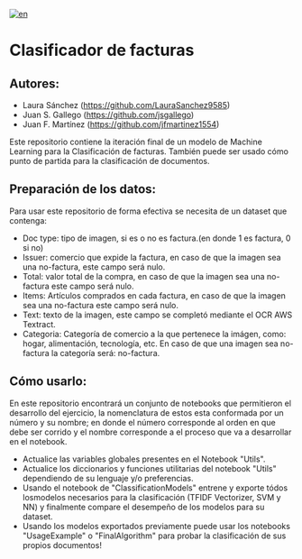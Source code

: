 [![en](https://img.shields.io/badge/lang-English-blue.svg)](https://github.com/jfmartinez1554/InvoiceClassificator/blob/main/README.eng.md)

# Clasificador de facturas

## Autores:
- Laura Sánchez (https://github.com/LauraSanchez9585)
- Juan S. Gallego (https://github.com/jsgallego)
- Juan F. Martínez (https://github.com/jfmartinez1554)

Este repositorio contiene la iteración final de un modelo de Machine Learning para la Clasificación de facturas. También puede ser usado cómo punto de partida para la clasificación de documentos.

## Preparación de los datos:

Para usar este repositorio de forma efectiva se necesita de un dataset que contenga:
- Doc type: tipo de imagen, si es o no es factura.(en donde 1 es factura, 0 si no)
- Issuer: comercio que expide la factura, en caso de que la imagen sea una no-factura, este campo será nulo.
- Total: valor total de la compra, en caso de que la imagen sea una no-factura este campo será nulo.
- Items: Artículos comprados en cada factura, en caso de que la imagen sea una no-factura este campo será nulo.
- Text: texto de la imagen, este campo se completó mediante el OCR AWS Textract.
- Categoria: Categoría de comercio a la que pertenece la imágen, como: hogar, alimentación, tecnología, etc. En caso de que una imagen sea no-factura la categoría será: no-factura.

## Cómo usarlo:

En este repositorio encontrará un conjunto de notebooks que permitieron el desarrollo del ejercicio, la nomenclatura de estos esta conformada por un número y su nombre; en donde el número corresponde al orden en que debe ser corrido y el nombre corresponde a el proceso que va a desarrollar en el notebook.

- Actualice las variables globales presentes en el Notebook "Utils".
- Actualice los diccionarios y funciones utilitarias del notebook "Utils" dependiendo de su lenguaje y/o preferencias.
- Usando el notebook de "ClassificationModels" entrene y exporte tódos losmodelos necesarios para la clasificación (TFIDF Vectorizer, SVM y NN) y finalmente compare el desempeño de los modelos para su dataset.
- Usando los modelos exportados previamente puede usar los notebooks "UsageExample" o "FinalAlgorithm" para probar la clasificación de sus propios documentos!




